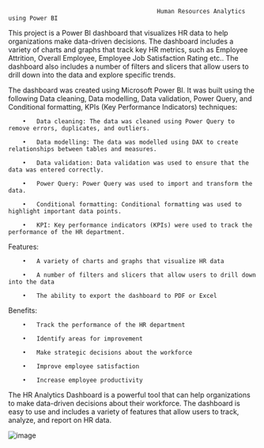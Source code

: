                                               Human Resources Analytics using Power BI

This project is a Power BI dashboard that visualizes HR data to help organizations make data-driven decisions. 
The dashboard includes a variety of charts and graphs that track key HR metrics, such as Employee Attrition, Overall Employee, Employee Job Satisfaction Rating etc.. 
The dashboard also includes a number of filters and slicers that allow users to drill down into the data and explore specific trends.

The dashboard was created using Microsoft Power BI. It was built using the following Data cleaning, Data modelling, Data validation, Power Query, and Conditional formatting, KPIs (Key Performance Indicators) techniques:

        •	Data cleaning: The data was cleaned using Power Query to remove errors, duplicates, and outliers.
        
        •	Data modelling: The data was modelled using DAX to create relationships between tables and measures.
        
        •	Data validation: Data validation was used to ensure that the data was entered correctly.
        
        •	Power Query: Power Query was used to import and transform the data.
        
        •	Conditional formatting: Conditional formatting was used to highlight important data points.

        •   KPI: Key performance indicators (KPIs) were used to track the performance of the HR department.
        

Features:

        •	A variety of charts and graphs that visualize HR data
        
        •	A number of filters and slicers that allow users to drill down into the data
        
        •	The ability to export the dashboard to PDF or Excel

Benefits:

        •	Track the performance of the HR department
        
        •	Identify areas for improvement
        
        •	Make strategic decisions about the workforce
        
        •	Improve employee satisfaction
        
        •	Increase employee productivity

The HR Analytics Dashboard is a powerful tool that can help organizations to make data-driven decisions about their workforce. The dashboard is easy to use and includes a variety of features that allow users to track, analyze, and report on HR data. 

![image](https://github.com/ManojChigateri/Human-Resources-Analytics-POWER-BI-/assets/84317431/93458f27-fade-4e8e-9424-00224b299497)

